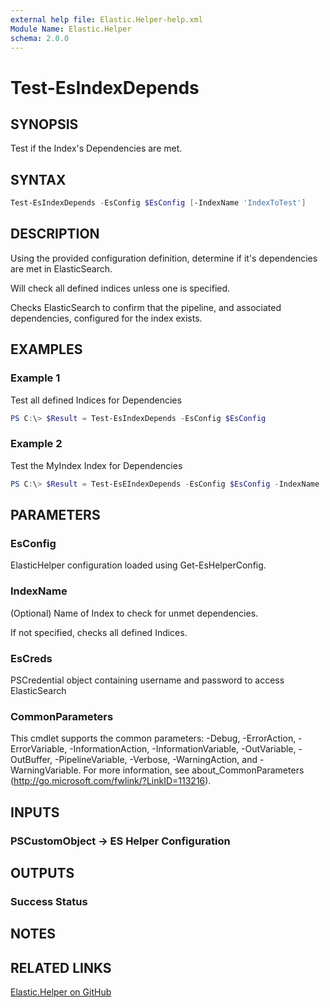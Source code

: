 ```yaml
---
external help file: Elastic.Helper-help.xml
Module Name: Elastic.Helper
schema: 2.0.0
---
```


# Test-EsIndexDepends

## SYNOPSIS

Test if the Index's Dependencies are met.

## SYNTAX

```powershell
Test-EsIndexDepends -EsConfig $EsConfig [-IndexName 'IndexToTest']
```

## DESCRIPTION

Using the provided configuration definition, determine if it's dependencies are met in ElasticSearch.

Will check all defined indices unless one is specified.

Checks ElasticSearch to confirm that the pipeline, and associated dependencies, configured for the index exists.

## EXAMPLES

### Example 1

Test all defined Indices for Dependencies

```powershell
PS C:\> $Result = Test-EsIndexDepends -EsConfig $EsConfig
```

### Example 2

Test the MyIndex Index for Dependencies

```powershell
PS C:\> $Result = Test-EsEIndexDepends -EsConfig $EsConfig -IndexName 'MyIndex'
```

## PARAMETERS

### EsConfig

ElasticHelper configuration loaded using Get-EsHelperConfig.

### IndexName

(Optional) Name of Index to check for unmet dependencies.

If not specified, checks all defined Indices.

### EsCreds

PSCredential object containing username and password to access ElasticSearch

### CommonParameters

This cmdlet supports the common parameters: -Debug, -ErrorAction, -ErrorVariable, -InformationAction, -InformationVariable, -OutVariable, -OutBuffer, -PipelineVariable, -Verbose, -WarningAction, and -WarningVariable. For more information, see about_CommonParameters (<http://go.microsoft.com/fwlink/?LinkID=113216>).

## INPUTS

### PSCustomObject -> ES Helper Configuration

## OUTPUTS

### Success Status

## NOTES

## RELATED LINKS

[Elastic.Helper on GitHub](https://github.com/jberkers42/Elastic-Helper)

